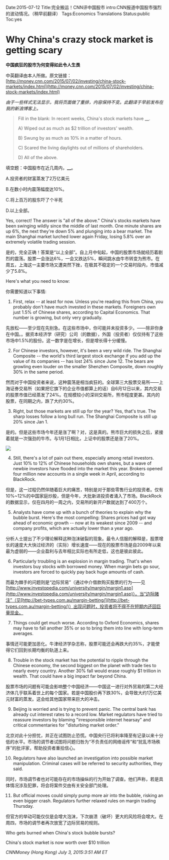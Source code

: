 Date:2015-07-12
Title:完全搬运！CNN评中国股市
intro:CNN报道中国股市强烈的波动情况。（稍早前翻译）
Tags:Economics Translations
Status:public
Toc:yes

# Why China's crazy stock market is getting scary

**中国疯狂的股市为何变得如此令人生畏**

中英翻译由本人所做。原文链接：
[http://money.cnn.com/2015/07/02/investing/china-stock-markets/index.html](http://money.cnn.com/2015/07/02/investing/china-stock-markets/index.html)

_由于一些样式无法显示，我将页面做了重排，内容保持不变。此翻译于早前发布在我的新浪博客上。_

> Fill in the blank: In recent weeks, China's stock markets have **<strong><strong><strong>__**</strong></strong></strong>.
> 
> A) Wiped out as much as $2 trillion of investors' wealth.
> 
> B) Swung by as much as 10% in a matter of hours.
> 
> C) Scared the living daylights out of millions of shareholders.
> 
> D) All of the above.

填空题：中国股市在近几周内，**<strong><strong><strong><strong><strong>__**</strong></strong></strong></strong></strong>。

A.投资者的财富蒸发了2万亿美元

B.在数小时内震荡幅度达10%。

C.将上百万的股东吓了个半死

D.以上全部。

Yes, correct! The answer is "all of the above." China's stocks markets have been swinging wildly since the middle of last month. One minute shares are up 6%, the next they're down 5% and plunging into a bear market. The main Shanghai market lurched lower again Friday, losing 5.8% over an extremely volatile trading session.

是的，完全正确！答案是“以上全部”。自上月中旬起，中国的股票市场就经历着剧烈的震荡。股票一会涨达6%，一会又跌达5%，瞬间跳水由牛市转变为熊市。在周五，上海这一主要市场又遭突然下挫，在极其不稳定的一个交易时段内，市值减少了5.8%。

Here's what you need to know:

你需要知道以下事情:

1) First, relax -- at least for now. Unless you're reading this from China, you probably don't have much invested in these markets. Foreigners own just 1.5% of Chinese shares, according to Capital Economics. That number is growing, but only very gradually.

先放松——至少现在先别急。在这些市场中，你可能并未投资多少。——除非你身在中国。。据资本经济学（研究）公司（的数据），外国（投资者）仅仅持有了这些市场中1.5%的股份。这一数字是在增长，但是增长得十分缓慢。

2) For Chinese investors, however, it's been a very wild ride. The Shanghai Composite -- the world's third largest stock exchange if you add up the value of its companies -- has lost 24% since June 12. The bears are growling even louder on the smaller Shenzhen Composite, down roughly 30% in the same period.

然而对于中国投资者来说，这种震荡是相当疯狂的。全球第三大股票交易所——上海证券交易所（如果把它旗下的企业市值都算上的话）自6月12日以来，其内交易的股票市值已经蒸发了24%。在规模较小的深圳交易所，熊市程度更甚。其内的股票，在同期之内，跌了大约30%。

3) Right, but those markets are still up for the year? Yes, that's true. The sharp losses follow a long bull run. The Shanghai Composite is still up 20% since Jan 1.

是的。但是这些市场今年还是涨了啊？对，这是真的。熊市巨大的损失之后，紧接着就是一次强劲的牛市。与1月1日相比，上证中的股票还是涨了20%。

![](http://i2.cdn.turner.com/money/dam/assets/150702170003-china-charts-7-2-780x439.png)

4) Still, there's a lot of pain out there, especially among retail investors. Just 10% to 12% of Chinese households own shares, but a wave of newbie investors have flooded into the market this year. Brokers opened four million new accounts in a single week in April, according to BlackRock.

但是，这一过程仍然伴随着巨大的痛苦，特别是对于那些零售行业的投资者。仅有10%~12%的中国家庭炒股，但是今年，大批新进投资者涌入了市场。BlackRock的数据显示，仅在四月的一周之内，交易所的新开户数就达到了400万个。

5) Analysts have come up with a bunch of theories to explain why the bubble burst. Here's the most compelling: Shares prices had got way ahead of economic growth -- now at its weakest since 2009 -- and company profits, which are actually lower than a year ago.

分析人士提出了不少理论解释这种泡沫破裂的现象。最令人信服的解释是，股票增长的速度大大快过经济的（实际）增长速度——现在的股票市场是自2009年以来最为虚弱的——企业盈利与去年相比实际也有所走低，这也是彼此彼此。

6) Particularly troubling is an explosion in margin trading. That's when investors buy stocks with borrowed money. When margin bets go sour, investors are forced to quickly pay back huge amounts of cash.

而最为棘手的问题则是“边际贸易”（通过中介借款购买股票的行为——见[http://www.investopedia.com/university/margin/margin1.asp](http://www.investopedia.com/university/margin/margin1.asp)）。当“边际赌注”（见[http://bet-types.com.au/margin-betting/](http://bet-types.com.au/margin-betting/)）出现问题时，投资者将不得不在短期内还回巨量现金。

7) Things could get much worse. According to Oxford Economics, shares may have to fall another 35% or so to bring them into line with long-term averages.

事情还可能更加恶化。牛津经济学杂志称，股票可能还会再跌大约35%，才能使得它们回到长期均衡的轨道上来。

8) Trouble in the stock market has the potential to ripple through the Chinese economy, the second biggest on the planet with trade ties to nearly every country. Another 30% fall would erase roughly $1 trillion in wealth. That could have a big impact far beyond China.

股票市场的问题有可能会影响整个中国经济——中国这一进行对外贸易的第二大经济体几乎联系着世上的每个国家。若是中国股价再下跌30%，会导致大约1万亿美元财富的蒸发。这会给其他国家带来巨大的冲击。

9) Beijing is worried and is trying to prevent panic. The central bank has already cut interest rates to a record low. Market regulators have tried to reassure investors by blaming "irresponsible internet hearsay" and critical commentaries for "disturbing market order."

北京对此十分担忧，并正在试图防止恐慌。中国央行已将利率降至有记录以来十分低的水平。市场的调节者试图将问题归咎为“不负责任的网络谣传”和“扰乱市场秩序”的批评家，帮助投资者重拾信心。

10) Regulators have also launched an investigation into possible market manipulation. Criminal cases will be referred to security authorities, they said.

同时，市场调节者也对可能存在的市场操纵的行为开始了调查。他们声称，若是具体情况涉及犯罪，将会将案件交由有关安全部门处理。

11) But official moves could simply pump more air into the bubble, risking an even bigger crash. Regulators further relaxed rules on margin trading Thursday.

但官方的举动可能仅仅是会增大泡沫，下次崩溃（破坏）更大的风险将会增大。在周四，市场的调节者再次放宽了边际贸易的规则。

Who gets burned when China's stock bubble bursts?

China's stock market is now worth over $10 trillion

_CNNMoney (Hong Kong) July 3, 2015:3:51 AM ET_
